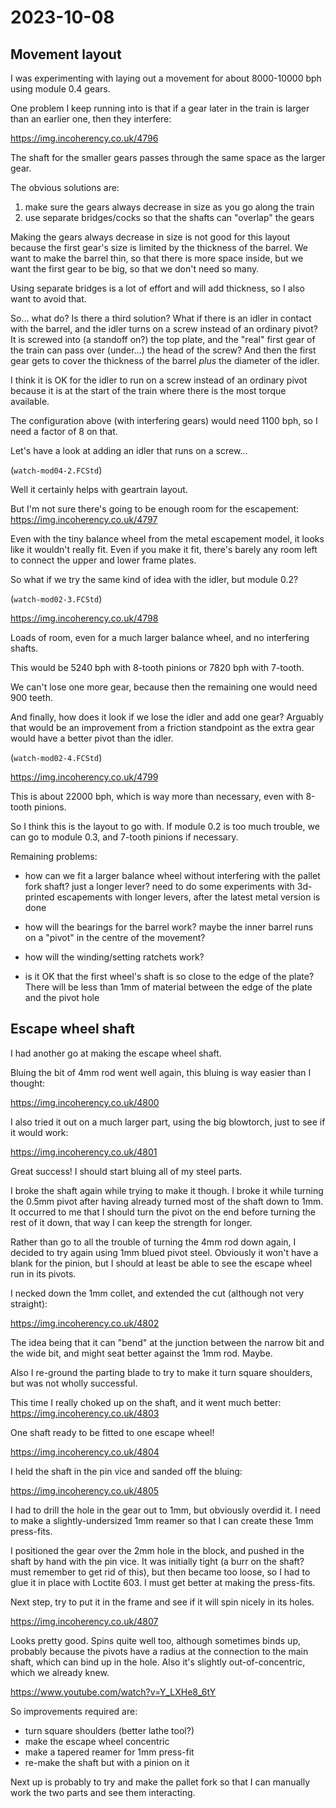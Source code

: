# 2023-10-08

## Movement layout

I was experimenting with laying out a movement for about 8000-10000 bph using module 0.4 gears.

One problem I keep running into is that if a gear later in the train is larger than an
earlier one, then they interfere:

https://img.incoherency.co.uk/4796

The shaft for the smaller gears passes through the same space as the larger gear.

The obvious solutions are:

1. make sure the gears always decrease in size as you go along the train
2. use separate bridges/cocks so that the shafts can "overlap" the gears

Making the gears always decrease in size is not good for this layout because the first
gear's size is limited by the thickness of the barrel. We want to make the barrel thin, so
that there is more space inside, but we want the first gear to be big, so that we don't
need so many.

Using separate bridges is a lot of effort and will add thickness, so I also want to
avoid that.

So... what do? Is there a third solution? What if there is an idler in contact with the barrel,
and the idler turns on a screw instead of an ordinary pivot? It is screwed into (a standoff on?)
the top plate, and the "real" first gear of the train can pass over (under...) the head of the
screw? And then the first gear gets to cover the thickness of the barrel *plus* the diameter
of the idler.

I think it is OK for the idler to run on a screw instead of an ordinary pivot because it is at
the start of the train where there is the most torque available.

The configuration above (with interfering gears) would need 1100 bph, so I need a factor of 8
on that.

Let's have a look at adding an idler that runs on a screw...

(`watch-mod04-2.FCStd`)

Well it certainly helps with geartrain layout.

But I'm not sure there's going to be enough room for the escapement: https://img.incoherency.co.uk/4797

Even with the tiny balance wheel from the metal escapement model, it looks like it
wouldn't really fit. Even if you make it fit, there's barely any room left
to connect the upper and lower frame plates.

So what if we try the same kind of idea with the idler, but module 0.2?

(`watch-mod02-3.FCStd`)

https://img.incoherency.co.uk/4798

Loads of room, even for a much larger balance wheel, and no interfering shafts.

This would be 5240 bph with 8-tooth pinions or 7820 bph with 7-tooth.

We can't lose one more gear, because then the remaining one would need 900 teeth.

And finally, how does it look if we lose the idler and add one gear? Arguably that would
be an improvement from a friction standpoint as the extra gear would have a better pivot
than the idler.

(`watch-mod02-4.FCStd`)

https://img.incoherency.co.uk/4799

This is about 22000 bph, which is way more than necessary, even with 8-tooth pinions.

So I think this is the layout to go with. If module 0.2 is too much trouble, we can go to
module 0.3, and 7-tooth pinions if necessary.

Remaining problems:

* how can we fit a larger balance wheel without interfering with the pallet fork shaft? just a longer
lever? need to do some experiments with 3d-printed escapements with longer levers, after the latest metal version
is done

* how will the bearings for the barrel work? maybe the inner barrel runs on a "pivot" in the centre
of the movement?

* how will the winding/setting ratchets work?

* is it OK that the first wheel's shaft is so close to the edge of the plate? There will be less than
1mm of material between the edge of the plate and the pivot hole

## Escape wheel shaft

I had another go at making the escape wheel shaft.

Bluing the bit of 4mm rod went well again, this bluing is way easier than I thought:

https://img.incoherency.co.uk/4800

I also tried it out on a much larger part, using the big blowtorch, just to see if it would work:

https://img.incoherency.co.uk/4801

Great success! I should start bluing all of my steel parts.

I broke the shaft again while trying to make it though. I broke it while turning the 0.5mm pivot after having
already turned most of the shaft down to 1mm. It occurred to me that I should turn the pivot on the end before
turning the rest of it down, that way I can keep the strength for longer.

Rather than go to all the trouble of turning the 4mm rod down again, I decided to try again using 1mm blued pivot
steel. Obviously it won't have a blank for the pinion, but I should at least be able to see the escape wheel run
in its pivots.

I necked down the 1mm collet, and extended the cut (although not very straight):

https://img.incoherency.co.uk/4802

The idea being that it can "bend" at the junction between the narrow bit and the wide bit, and might seat better
against the 1mm rod. Maybe.

Also I re-ground the parting blade to try to make it turn square shoulders, but was not wholly successful.

This time I really choked up on the shaft, and it went much better: https://img.incoherency.co.uk/4803

One shaft ready to be fitted to one escape wheel!

https://img.incoherency.co.uk/4804

I held the shaft in the pin vice and sanded off the bluing:

https://img.incoherency.co.uk/4805

I had to drill the hole in the gear out to 1mm, but obviously overdid it. I need to make a slightly-undersized 1mm
reamer so that I can create these 1mm press-fits.

I positioned the gear over the 2mm hole in the block, and pushed in the shaft by hand with the pin vice. It was initially
tight (a burr on the shaft? must remember to get rid of this), but then became too loose, so I had to glue it in place
with Loctite 603. I must get better at making the press-fits.

Next step, try to put it in the frame and see if it will spin nicely in its holes.

https://img.incoherency.co.uk/4807

Looks pretty good. Spins quite well too, although sometimes binds up, probably because the pivots have a radius at
the connection to the main shaft, which can bind up in the hole. Also it's slightly out-of-concentric, which
we already knew.

https://www.youtube.com/watch?v=Y_LXHe8_6tY

So improvements required are:

* turn square shoulders (better lathe tool?)
* make the escape wheel concentric
* make a tapered reamer for 1mm press-fit
* re-make the shaft but with a pinion on it

Next up is probably to try and make the pallet fork so that I can manually work the two parts and see them
interacting.
